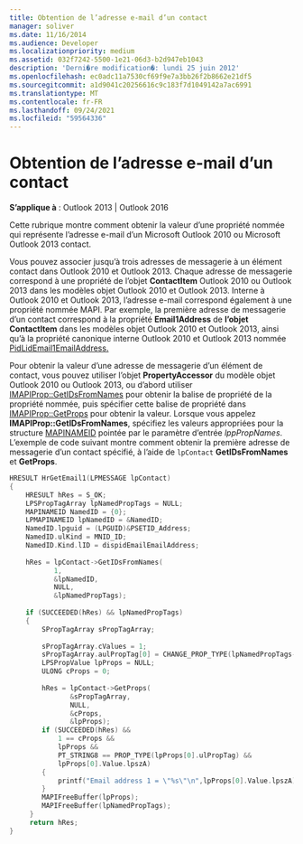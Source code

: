 ```yaml
---
title: Obtention de l’adresse e-mail d’un contact
manager: soliver
ms.date: 11/16/2014
ms.audience: Developer
ms.localizationpriority: medium
ms.assetid: 032f7242-5500-1e21-06d3-b2d947eb1043
description: 'Derni�re modification�: lundi 25 juin 2012'
ms.openlocfilehash: ec0adc11a7530cf69f9e7a3bb26f2b8662e21df5
ms.sourcegitcommit: a1d9041c20256616c9c183f7d1049142a7ac6991
ms.translationtype: MT
ms.contentlocale: fr-FR
ms.lasthandoff: 09/24/2021
ms.locfileid: "59564336"
---
```

# <a name="get-the-email-address-of-a-contact-item"></a>Obtention de l’adresse e-mail d’un contact

**S’applique à** : Outlook 2013 | Outlook 2016 
  
Cette rubrique montre comment obtenir la valeur d’une propriété nommée qui représente l’adresse e-mail d’un Microsoft Outlook 2010 ou Microsoft Outlook 2013 contact.
  
Vous pouvez associer jusqu’à trois adresses de messagerie à un élément contact dans Outlook 2010 et Outlook 2013. Chaque adresse de messagerie correspond à une propriété de l’objet **ContactItem** Outlook 2010 ou Outlook 2013 dans les modèles objet Outlook 2010 et Outlook 2013. Interne à Outlook 2010 et Outlook 2013, l’adresse e-mail correspond également à une propriété nommée MAPI. Par exemple, la première adresse de messagerie d’un contact correspond à la propriété **Email1Address** de **l’objet ContactItem** dans les modèles objet Outlook 2010 et Outlook 2013, ainsi qu’à la propriété canonique interne Outlook 2010 et Outlook 2013 nommée [PidLidEmail1EmailAddress.](pidlidemail1emailaddress-canonical-property.md)
  
Pour obtenir la valeur d’une adresse de messagerie d’un élément de contact, vous pouvez utiliser l’objet **PropertyAccessor** du modèle objet Outlook 2010 ou Outlook 2013, ou d’abord utiliser [IMAPIProp::GetIDsFromNames](imapiprop-getidsfromnames.md) pour obtenir la balise de propriété de la propriété nommée, puis spécifier cette balise de propriété dans [IMAPIProp::GetProps](imapiprop-getprops.md) pour obtenir la valeur. Lorsque vous appelez **IMAPIProp::GetIDsFromNames**, spécifiez les valeurs appropriées pour la structure [MAPINAMEID](mapinameid.md) pointée par le paramètre d’entrée  _lppPropNames_. L’exemple de code suivant montre comment obtenir la première adresse de messagerie d’un contact spécifié, à l’aide de  `lpContact` **GetIDsFromNames** et **GetProps**. 
  
```cpp
HRESULT HrGetEmail1(LPMESSAGE lpContact) 
{ 
    HRESULT hRes = S_OK; 
    LPSPropTagArray lpNamedPropTags = NULL; 
    MAPINAMEID NamedID = {0}; 
    LPMAPINAMEID lpNamedID = &NamedID; 
    NamedID.lpguid = (LPGUID)&PSETID_Address; 
    NamedID.ulKind = MNID_ID; 
    NamedID.Kind.lID = dispidEmailEmailAddress; 
 
    hRes = lpContact->GetIDsFromNames( 
           1,  
           &lpNamedID,  
           NULL,  
           &lpNamedPropTags); 
 
    if (SUCCEEDED(hRes) && lpNamedPropTags) 
    { 
        SPropTagArray sPropTagArray; 
 
        sPropTagArray.cValues = 1; 
        sPropTagArray.aulPropTag[0] = CHANGE_PROP_TYPE(lpNamedPropTags->aulPropTag[0],PT_STRING8); 
        LPSPropValue lpProps = NULL; 
        ULONG cProps = 0; 
 
        hRes = lpContact->GetProps( 
               &sPropTagArray, 
               NULL, 
               &cProps, 
               &lpProps); 
        if (SUCCEEDED(hRes) &&  
            1 == cProps &&  
            lpProps &&  
            PT_STRING8 == PROP_TYPE(lpProps[0].ulPropTag) && 
            lpProps[0].Value.lpszA) 
        { 
            printf("Email address 1 = \"%s\"\n",lpProps[0].Value.lpszA); 
        } 
        MAPIFreeBuffer(lpProps); 
        MAPIFreeBuffer(lpNamedPropTags); 
     } 
     return hRes; 
}
```


